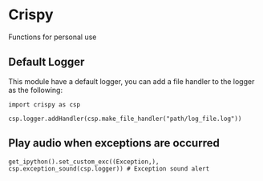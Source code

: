 # Crispy
Functions for personal use

## Default Logger
This module have a default logger, you can add a file handler to the logger as the following:

```
import crispy as csp

csp.logger.addHandler(csp.make_file_handler("path/log_file.log"))
```

## Play audio when exceptions are occurred
```
get_ipython().set_custom_exc((Exception,), csp.exception_sound(csp.logger)) # Exception sound alert
```
